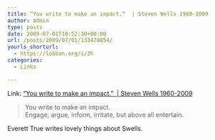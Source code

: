 ```yaml
---
title: “You write to make an impact.”  | Steven Wells 1960-2009
author: admin
type: posts
date: 2009-07-01T10:52:30+00:00
url: /posts/2009/07/01/133478054/
yourls_shorturl:
  - https://lobban.org/i/3h
categories:
  - Links

---
```

Link: [“You write to make an impact.”  | Steven Wells 1960-2009][1]

> You write to make an impact.   
> Engage, argue, inform, irritate, but above all entertain.

Everett True writes lovely things about Swells.

 [1]: http://www.philadelphiaweekly.com/news-and-opinion/steven-wells/You-write-to-make-an-impact.html